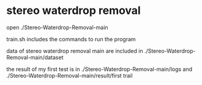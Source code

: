 # stereo waterdrop removal
open ./Stereo-Waterdrop-Removal-main

train.sh includes the commands to run the program 

data of stereo waterdrop removal main are included in ./Stereo-Waterdrop-Removal-main/dataset

the result of my first test is in ./Stereo-Waterdrop-Removal-main/logs and ./Stereo-Waterdrop-Removal-main/result/first trail